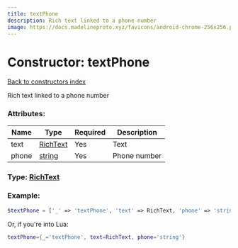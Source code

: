 ```yaml
---
title: textPhone
description: Rich text linked to a phone number
image: https://docs.madelineproto.xyz/favicons/android-chrome-256x256.png
---
```

# Constructor: textPhone  
[Back to constructors index](index.md)



Rich text linked to a phone number

### Attributes:

| Name     |    Type       | Required | Description |
|----------|---------------|----------|-------------|
|text|[RichText](../types/RichText.md) | Yes|Text|
|phone|[string](../types/string.md) | Yes|Phone number|



### Type: [RichText](../types/RichText.md)


### Example:

```php
$textPhone = ['_' => 'textPhone', 'text' => RichText, 'phone' => 'string'];
```  


Or, if you're into Lua:

```lua
textPhone={_='textPhone', text=RichText, phone='string'}

```


